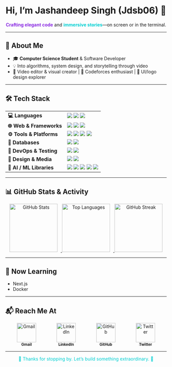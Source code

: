 <!-- Profile README for Jdsb06 -->

<h1 align="center">Hi, I’m Jashandeep Singh (Jdsb06) 👋</h1>

<p align="center">
  <b style="color:#8A2BE2">Crafting elegant code</b> and <b style="color:#00CED1">immersive stories</b>—on screen or in the terminal.
</p>

---

## 🚀 About Me

- 🎓 **Computer Science Student** & Software Developer  
- 💡 Into algorithms, system design, and storytelling through video  
- 🎥 Video editor & visual creator | 🧩 Codeforces enthusiast | 🎨 UI/logo design explorer

---

## 🛠 Tech Stack

<table>
  <tr>
    <td><strong>💻 Languages</strong></td>
    <td>
      <img src="https://img.shields.io/badge/Python-3776AB?style=for-the-badge&logo=python&logoColor=white" />
      <img src="https://img.shields.io/badge/C++-00599C?style=for-the-badge&logo=c%2B%2B&logoColor=white" />
      <img src="https://img.shields.io/badge/JavaScript-F7DF1E?style=for-the-badge&logo=javascript&logoColor=black" />
    </td>
  </tr>
  <tr>
    <td><strong>🌐 Web & Frameworks</strong></td>
    <td>
      <img src="https://img.shields.io/badge/Next.js-000000?style=for-the-badge&logo=next.js&logoColor=white" />
      <img src="https://img.shields.io/badge/TailwindCSS-38B2AC?style=for-the-badge&logo=tailwind-css&logoColor=white" />
      <img src="https://img.shields.io/badge/React-61DAFB?style=for-the-badge&logo=react&logoColor=black" />
    </td>
  </tr>
  <tr>
    <td><strong>⚙️ Tools & Platforms</strong></td>
    <td>
      <img src="https://img.shields.io/badge/Docker-2496ED?style=for-the-badge&logo=docker&logoColor=white" />
      <img src="https://img.shields.io/badge/Git-F05032?style=for-the-badge&logo=git&logoColor=white" />
      <img src="https://img.shields.io/badge/Linux-FCC624?style=for-the-badge&logo=linux&logoColor=black" />
      <img src="https://img.shields.io/badge/Figma-F24E1E?style=for-the-badge&logo=figma&logoColor=white" />
    </td>
  </tr>
  <tr>
    <td><strong>💾 Databases</strong></td>
    <td>
      <img src="https://img.shields.io/badge/MySQL-4479A1?style=for-the-badge&logo=mysql&logoColor=white" />
      <img src="https://img.shields.io/badge/SQLite-003B57?style=for-the-badge&logo=sqlite&logoColor=white" />
    </td>
  </tr>
  <tr>
    <td><strong>🧪 DevOps & Testing</strong></td>
    <td>
      <img src="https://img.shields.io/badge/Postman-FF6C37?style=for-the-badge&logo=postman&logoColor=white" />
      <img src="https://img.shields.io/badge/GitHub Actions-2088FF?style=for-the-badge&logo=github-actions&logoColor=white" />
    </td>
  </tr>
  <tr>
    <td><strong>🎨 Design & Media</strong></td>
    <td>
      <img src="https://img.shields.io/badge/Adobe%20Premiere-9999FF?style=for-the-badge&logo=adobe-premiere-pro&logoColor=white" />
      <img src="https://img.shields.io/badge/Canva-00C4CC?style=for-the-badge&logo=canva&logoColor=white" />
    </td>
  </tr>
  <tr>
    <td><strong>🧠 AI / ML Libraries</strong></td>
    <td>
      <img src="https://img.shields.io/badge/Numpy-013243?style=for-the-badge&logo=numpy&logoColor=white" />
      <img src="https://img.shields.io/badge/Pandas-150458?style=for-the-badge&logo=pandas&logoColor=white" />
      <img src="https://img.shields.io/badge/Matplotlib-11557C?style=for-the-badge&logo=matplotlib&logoColor=white" />
      <img src="https://img.shields.io/badge/Scikit--Learn-F7931E?style=for-the-badge&logo=scikit-learn&logoColor=white" />
      <img src="https://img.shields.io/badge/XGBoost-E53935?style=for-the-badge&logo=data&logoColor=white" />
    </td>
  </tr>
</table>

---

## 📊 GitHub Stats & Activity

<p align="center">
  <!-- GitHub Overall Stats -->
  <a href="https://github.com/Jdsb06" target="_blank" rel="noopener">
    <img
      src="https://github-readme-stats.vercel.app/api?username=Jdsb06&show_icons=true&include_all_commits=true&theme=dark&hide_border=true&count_private=true&bg_color=000000,353841,272A36&title_color=00CED1&icon_color=8A2BE2"
      alt="GitHub Stats"
      height="150"
      style="margin-right: 10px;"
    />
  </a>
  <!-- Top Languages Card -->
  <a href="https://github.com/Jdsb06" target="_blank" rel="noopener">
    <img
      src="https://github-readme-stats.vercel.app/api/top-langs/?username=Jdsb06&layout=compact&theme=dark&hide_border=true&langs_count=6"
      alt="Top Languages"
      height="150"
      style="margin-right: 10px;"
    />
  </a>
  <!-- GitHub Streak Stats -->
  <a href="https://github.com/Jdsb06" target="_blank" rel="noopener">
    <img
      src="https://github-readme-streak-stats.herokuapp.com/?user=Jdsb06&theme=dark&hide_border=true&background=000000&stroke=8A2BE2&ring=00CED1"
      alt="GitHub Streak"
      height="150"
    />
  </a>
</p>

---

## 🚧 Now Learning

- Next.js  
- Docker  

---
## 📬 Reach Me At

<p align="center">
  <a href="mailto:jdsb06@gmail.com" target="_blank" style="text-align:center; display:inline-block; margin: 0 30px;">
    <img src="https://img.icons8.com/fluency/96/gmail-new.png" alt="Gmail" height="60"/>
    <br>
    <sub><strong>Gmail</strong></sub>
  </a>

  <a href="https://www.linkedin.com/in/jdsb06" target="_blank" style="text-align:center; display:inline-block; margin: 0 30px;">
    <img src="https://img.icons8.com/fluency/96/linkedin.png" alt="LinkedIn" height="60"/>
    <br>
    <sub><strong>LinkedIn</strong></sub>
  </a>

  <a href="https://github.com/Jdsb06" target="_blank" style="text-align:center; display:inline-block; margin: 0 30px;">
    <img src="https://img.icons8.com/fluency/96/github.png" alt="GitHub" height="60"/>
    <br>
    <sub><strong>GitHub</strong></sub>
  </a>

  <a href="https://twitter.com/Jdsb06" target="_blank" style="text-align:center; display:inline-block; margin: 0 30px;">
    <img src="https://img.icons8.com/fluency/96/twitter.png" alt="Twitter" height="60"/>
    <br>
    <sub><strong>Twitter</strong></sub>
  </a>
</p>


---

<p align="center" style="color:#00CED1">
  🚀 Thanks for stopping by. Let’s build something extraordinary. 🚀
</p>
